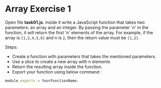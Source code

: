 # Array Exercise 1

 Open file **task01.js**. inside it write a JavaScript function that takes two parameters: an array and an integer.
  By passing the parameter 'n' in the function, 
  it will return the first 'n' elements of the array. 
  For example, if the array is `[1,2,4,5,6]` and n is `2`, then the return value must be `[1,2]`.

Steps:

- Create a function with parameters that takes the mentioned parameters.
- Use a slice to create a new array with n elements
- Return the resulting array inside the function.
- Export your function using below command :

```js
module.exports = YourFunctionName;
```
